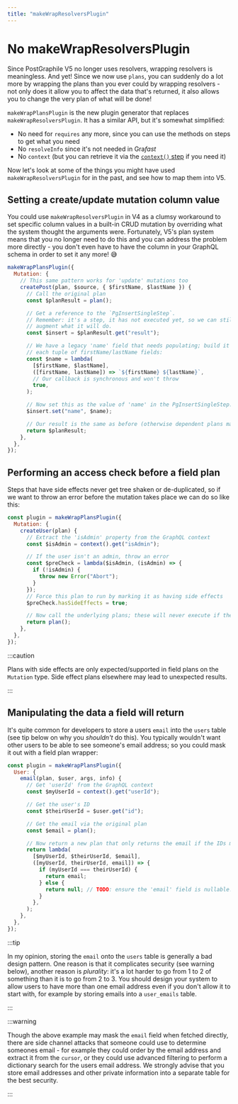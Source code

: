 ```yaml
---
title: "makeWrapResolversPlugin"
---
```


# No makeWrapResolversPlugin

Since PostGraphile V5 no longer uses resolvers, wrapping resolvers is
meaningless. And yet! Since we now use `plans`, you can suddenly do a lot more
by wrapping the plans than you ever could by wrapping resolvers - not only does
it allow you to affect the data that's returned, it also allows you to change
the very plan of what will be done!

`makeWrapPlansPlugin` is the new plugin generator that replaces
`makeWrapResolversPlugin`. It has a similar API, but it's somewhat simplified:

- No need for `requires` any more, since you can use the methods on steps to get
  what you need
- No `resolveInfo` since it's not needed in Gra*fast*
- No `context` (but you can retrieve it via the [`context()` step][context] if you
  need it)

[context]: https://grafast.org/grafast/step-library/standard-steps/context

Now let's look at some of the things you might have used
`makeWrapResolversPlugin` for in the past, and see how to map them into V5.

## Setting a create/update mutation column value

You could use `makeWrapResolversPlugin` in V4 as a clumsy workaround to set
specific column values in a built-in CRUD mutation by overriding what the system
thought the arguments were. Fortunately, V5's plan system means that you no
longer need to do this and you can address the problem more directly - you don't
even have to have the column in your GraphQL schema in order to set it any more!
:sweat_smile:

```js
makeWrapPlansPlugin({
  Mutation: {
    // This same pattern works for 'update' mutations too
    createPost(plan, $source, { $firstName, $lastName }) {
      // Call the original plan
      const $planResult = plan();

      // Get a reference to the `PgInsertSingleStep`.
      // Remember: it's a step, it has not executed yet, so we can still
      // augment what it will do.
      const $insert = $planResult.get("result");

      // We have a legacy 'name' field that needs populating; build it from
      // each tuple of firstName/lastName fields:
      const $name = lambda(
        [$firstName, $lastName],
        ([firstName, lastName]) => `${firstName} ${lastName}`,
        // Our callback is synchronous and won't throw
        true,
      );

      // Now set this as the value of 'name' in the PgInsertSingleStep:
      $insert.set("name", $name);

      // Our result is the same as before (otherwise dependent plans may fail)
      return $planResult;
    },
  },
});
```

## Performing an access check before a field plan

Steps that have side effects never get tree shaken or de-duplicated, so if we
want to throw an error before the mutation takes place we can do so like this:

```js
const plugin = makeWrapPlansPlugin({
  Mutation: {
    createUser(plan) {
      // Extract the 'isAdmin' property from the GraphQL context
      const $isAdmin = context().get("isAdmin");

      // If the user isn't an admin, throw an error
      const $preCheck = lambda($isAdmin, (isAdmin) => {
        if (!isAdmin) {
          throw new Error("Abort");
        }
      });
      // Force this plan to run by marking it as having side effects
      $preCheck.hasSideEffects = true;

      // Now call the underlying plans; these will never execute if the above throws
      return plan();
    },
  },
});
```

:::caution

Plans with side effects are only expected/supported in field plans on the
`Mutation` type. Side effect plans elsewhere may lead to unexpected results.

:::

## Manipulating the data a field will return

It's quite common for developers to store a users `email` into the `users` table
(see tip below on why you _shouldn't_ do this). You typically wouldn't want
other users to be able to see someone's email address; so you could mask it out
with a field plan wrapper:

```js
const plugin = makeWrapPlansPlugin({
  User: {
    email(plan, $user, args, info) {
      // Get 'userId' from the GraphQL context
      const $myUserId = context().get("userId");

      // Get the user's ID
      const $theirUserId = $user.get("id");

      // Get the email via the original plan
      const $email = plan();

      // Now return a new plan that only returns the email if the IDs match
      return lambda(
        [$myUserId, $theirUserId, $email],
        ([myUserId, theirUserId, email]) => {
          if (myUserId === theirUserId) {
            return email;
          } else {
            return null; // TODO: ensure the 'email' field is nullable!
          }
        },
      );
    },
  },
});
```

:::tip

In my opinion, storing the `email` onto the `users` table is generally a bad
design pattern. One reason is that it complicates security (see warning below),
another reason is _plurality_: it's a lot harder to go from 1 to 2 of something
than it is to go from 2 to 3. You should design your system to allow users to
have more than one email address even if you don't allow it to start with, for
example by storing emails into a `user_emails` table.

:::

:::warning

Though the above example may mask the `email` field when fetched directly, there
are side channel attacks that someone could use to determine someones email -
for example they could order by the email address and extract it from the
`cursor`, or they could use advanced filtering to perform a dictionary search
for the users email address. We strongly advise that you store email addresses
and other private information into a separate table for the best security.

:::
